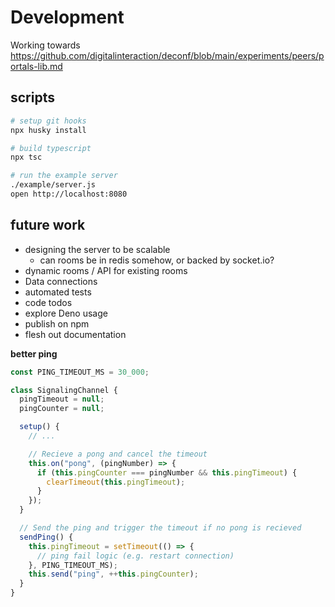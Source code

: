 # Development

Working towards
https://github.com/digitalinteraction/deconf/blob/main/experiments/peers/portals-lib.md

## scripts

```sh
# setup git hooks
npx husky install

# build typescript
npx tsc

# run the example server
./example/server.js
open http://localhost:8080
```

## future work

- designing the server to be scalable
  - can rooms be in redis somehow, or backed by socket.io?
- dynamic rooms / API for existing rooms
- Data connections
- automated tests
- code todos
- explore Deno usage
- publish on npm
- flesh out documentation

**better ping**

```js
const PING_TIMEOUT_MS = 30_000;

class SignalingChannel {
  pingTimeout = null;
  pingCounter = null;

  setup() {
    // ...

    // Recieve a pong and cancel the timeout
    this.on("pong", (pingNumber) => {
      if (this.pingCounter === pingNumber && this.pingTimeout) {
        clearTimeout(this.pingTimeout);
      }
    });
  }

  // Send the ping and trigger the timeout if no pong is recieved
  sendPing() {
    this.pingTimeout = setTimeout(() => {
      // ping fail logic (e.g. restart connection)
    }, PING_TIMEOUT_MS);
    this.send("ping", ++this.pingCounter);
  }
}
```

